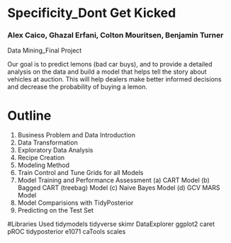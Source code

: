 # Specificity_Dont Get Kicked
### Alex Caico, Ghazal Erfani, Colton Mouritsen, Benjamin Turner
Data Mining_Final Project

Our goal is to predict lemons (bad car buys), and to provide a detailed analysis on the data and build a model that helps tell the story about vehicles at auction. This will help dealers make better informed decisions and decrease the probability of buying a lemon.

# Outline

1. Business Problem and Data Introduction
2. Data Transformation
2. Exploratory Data Analysis
3. Recipe Creation
4. Modeling Method
5. Train Control and Tune Grids for all Models
6. Model Training and Performance Assessment
    (a) CART Model
    (b) Bagged CART (treebag) Model
    (c) Naive Bayes Model
    (d) GCV MARS Model
7. Model Comparisions with TidyPosterior
8. Predicting on the Test Set


#Libraries Used
tidymodels
tidyverse
skimr
DataExplorer
ggplot2
caret
pROC
tidyposterior
e1071
caTools
scales
